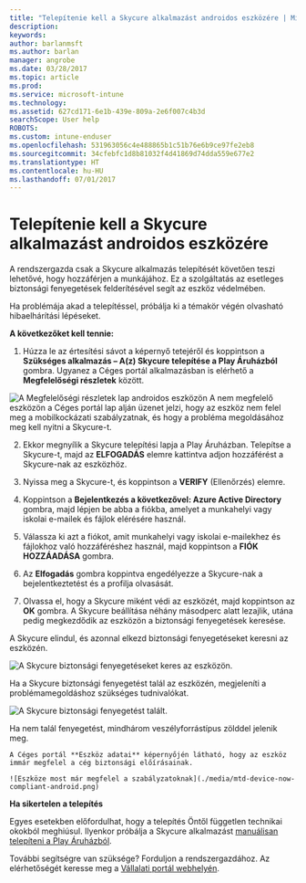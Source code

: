 ```yaml
---
title: "Telepítenie kell a Skycure alkalmazást androidos eszközére | Microsoft Docs"
description: 
keywords: 
author: barlanmsft
ms.author: barlan
manager: angrobe
ms.date: 03/28/2017
ms.topic: article
ms.prod: 
ms.service: microsoft-intune
ms.technology: 
ms.assetid: 627cd171-6e1b-439e-809a-2e6f007c4b3d
searchScope: User help
ROBOTS: 
ms.custom: intune-enduser
ms.openlocfilehash: 531963056c4e488865b1c51b76e6b9ce97fe2eb8
ms.sourcegitcommit: 34cfebfc1d8b81032f4d41869d74dda559e677e2
ms.translationtype: HT
ms.contentlocale: hu-HU
ms.lasthandoff: 07/01/2017
---
```

# <a name="you-need-to-install-skycure-on-your-android-device"></a>Telepítenie kell a Skycure alkalmazást androidos eszközére

A rendszergazda csak a Skycure alkalmazás telepítését követően teszi lehetővé, hogy hozzáférjen a munkájához. Ez a szolgáltatás az esetleges biztonsági fenyegetések felderítésével segít az eszköz védelmében.

Ha problémája akad a telepítéssel, próbálja ki a témakör végén olvasható hibaelhárítási lépéseket.

**A következőket kell tennie:**

1. Húzza le az értesítési sávot a képernyő tetejéről és koppintson a **Szükséges alkalmazás – A(z) Skycure telepítése a Play Áruházból** gombra. Ugyanez a Céges portál alkalmazásban is elérhető a __Megfelelőségi részletek__ között.

  ![A Megfelelőségi részletek lap androidos eszközön A nem megfelelő eszközön a Céges portál lap alján üzenet jelzi, hogy az eszköz nem felel meg a mobilkockázati szabályzatnak, és hogy a probléma megoldásához meg kell nyitni a Skycure-t.](./media/skycure-resolves-compliance-android.png)

2. Ekkor megnyílik a Skycure telepítési lapja a Play Áruházban. Telepítse a Skycure-t, majd az **ELFOGADÁS** elemre kattintva adjon hozzáférést a Skycure-nak az eszközhöz.

3. Nyissa meg a Skycure-t, és koppintson a **VERIFY** (Ellenőrzés) elemre.

4. Koppintson a **Bejelentkezés a következővel: Azure Active Directory** gombra, majd lépjen be abba a fiókba, amelyet a munkahelyi vagy iskolai e-mailek és fájlok elérésére használ.

5. Válassza ki azt a fiókot, amit munkahelyi vagy iskolai e-mailekhez és fájlokhoz való hozzáféréshez használ, majd koppintson a **FIÓK HOZZÁADÁSA** gombra.

6. Az **Elfogadás** gombra koppintva engedélyezze a Skycure-nak a bejelentkeztetést és a profilja olvasását.

7. Olvassa el, hogy a Skycure miként védi az eszközét, majd koppintson az **OK** gombra. A Skycure beállítása néhány másodperc alatt lezajlik, utána pedig megkezdődik az eszközön a biztonsági fenyegetések keresése.

  A Skycure elindul, és azonnal elkezd biztonsági fenyegetéseket keresni az eszközén.

  ![A Skycure biztonsági fenyegetéseket keres az eszközön.](./media/skycure-scan-in-progress-android.png)

  Ha a Skycure biztonsági fenyegetést talál az eszközén, megjeleníti a problémamegoldáshoz szükséges tudnivalókat.

  ![A Skycure biztonsági fenyegetést talált.](./media/skycure-found-a-threat-android.png)

  Ha nem talál fenyegetést, mindhárom veszélyforrástípus zölddel jelenik meg.

    A Céges portál **Eszköz adatai** képernyőjén látható, hogy az eszköz immár megfelel a cég biztonsági előírásainak.

    ![Eszköze most már megfelel a szabályzatoknak](./media/mtd-device-now-compliant-android.png)

**Ha sikertelen a telepítés**

Egyes esetekben előfordulhat, hogy a telepítés Öntől független technikai okokból meghiúsul. Ilyenkor próbálja a Skycure alkalmazást [manuálisan telepíteni a Play Áruházból](https://play.google.com/store/apps/details?id=com.skycure.skycure).

További segítségre van szüksége? Forduljon a rendszergazdához. Az elérhetőségét keresse meg a [Vállalati portál webhelyén](http://portal.manage.microsoft.com).
